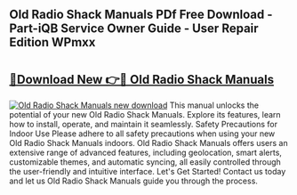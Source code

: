 ## Old Radio Shack Manuals PDf Free Download - Part-iQB Service Owner Guide - User Repair Edition WPmxx

# <h2><a href="http://bc45251.oget.top/?id=Old+Radio+Shack+Manuals">🔗Download New 👉🔴 Old Radio Shack Manuals</a></h2>

[![Old Radio Shack Manuals new download](https://i.imgur.com/5g1atiW.png)](http://bc45251.oget.top/?id=Old+Radio+Shack+Manuals)
This manual unlocks the potential of your new Old Radio Shack Manuals. Explore its features, learn how to install, operate, and maintain it seamlessly. Safety Precautions for Indoor Use Please adhere to all safety precautions when using your new Old Radio Shack Manuals indoors. Old Radio Shack Manuals offers users an extensive range of advanced features, including geolocation, smart alerts, customizable themes, and automatic syncing, all easily controlled through the user-friendly and intuitive interface. Let's Get Started! Contact us today and let us Old Radio Shack Manuals guide you through the process.
